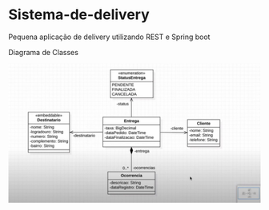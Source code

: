 # Sistema-de-delivery
Pequena aplicação de delivery utilizando REST e Spring boot

Diagrama de Classes

![UML_MODEL](https://github.com/hudsonpedroso/Sistema-de-delivery/blob/main/uml_model.jpg)

